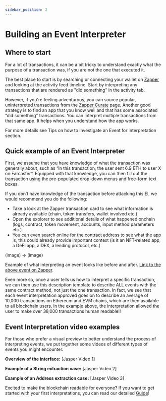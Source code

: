 ```yaml
---
sidebar_position: 2
---
```


# Building an Event Interpreter

## Where to start

For a lot of transactions, it can be a bit tricky to understand exactly what the purpose of a transaction was, if you are not the one that executed it.

The best place to start is by searching or connecting your wallet on [Zapper](https://zapper.xyz/) and looking at the activity feed timeline. Start by interpreting any transactions that are rendered as "did something" in the activity tab.

However, if you're feeling adventurous, you can source popular, uninterpreted transactions from the [Zapper Curate](https://zapper.xyz/curate/events) page.
Another good strategy is to find an app that you know well and that has some associated “did something” transactions. You can interpret multiple transactions from that same app. It helps when you understand how the app works.

For more details see Tips on how to investigate an Event for interpretation section.

## Quick example of an Event Interpreter

First, we assume that you have knowledge of what the transaction was generally about, such as “in this transaction, the user sent 6.9 ETH to user X on Farcaster”. Equipped with that knowledge, you can then fill out the transaction using the pre-populated drop-down menus and free-form text boxes.

If you don’t have knowledge of the transaction before attacking this EI, we would recommend you do the following:

- Take a look at the Zapper transaction card to see what information is already available (chain, token transfers, wallet involved etc.)
- Open the explorer to see additional details of what happened onchain (logs, contract, token movement, accounts, input method parameters etc.)
- You can even search online for the contract address to see what the app is, this could already provide important context (is it an NFT-related app, a DeFi app, a DEX, a lending protocol, etc.)

(image) -> (image)

Example of what interpreting an event looks like before and after. [Link to the above event on Zapper](https://zapper.xyz/event/base/0xfacc42536ebc8b37f80406ae52d4a81702d569ba96cd0ffdad986cbd6fa873b0).

Even more so, once a user tells us how to interpret a specific transaction, we can then use this description template to describe ALL events with the same contract method, not just the one transaction. In fact, we see that each event interpretation approved goes on to describe an average of 10,000 transactions on Ethereum and EVM chains, which are then available to all blockchain users. In the example above, the interpretation allowed the user to make over 38,000 transactions human readable!!  

## Event Interpretation video examples

For those who prefer a visual preview to better understand the process of interpreting events, we put together some videos of different types of events you might encounter.

**Overview of the interface:**
[Jasper Video 1]

**Example of a String extraction case:**
[Jasper Video 2]

**Example of an Address extraction case:**
[Jasper Video 3]


Excited to make the blockchain readable for everyone? If you want to get started with your first interpretations, you can read our detailed [Guide](https://protocol-docs-smoky.vercel.app/docs/Interpretation/event-interpretation/guide)!
